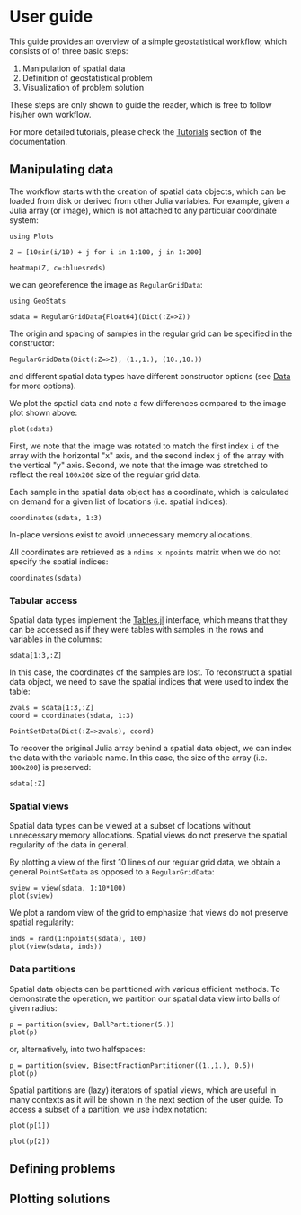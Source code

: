 # User guide

This guide provides an overview of a simple geostatistical workflow, which consists of
of three basic steps:

1. Manipulation of spatial data
2. Definition of geostatistical problem
3. Visualization of problem solution

These steps are only shown to guide the reader, which is free to follow his/her own workflow.

For more detailed tutorials, please check the [Tutorials](tutorials.md) section of the
documentation.

## Manipulating data

The workflow starts with the creation of spatial data objects, which can be loaded from
disk or derived from other Julia variables. For example, given a Julia array (or image),
which is not attached to any particular coordinate system:

```@example userguide
using Plots

Z = [10sin(i/10) + j for i in 1:100, j in 1:200]

heatmap(Z, c=:bluesreds)
```

we can georeference the image as `RegularGridData`:

```@example userguide
using GeoStats

sdata = RegularGridData{Float64}(Dict(:Z=>Z))
```

The origin and spacing of samples in the regular grid can be specified in the constructor:

```@example userguide
RegularGridData(Dict(:Z=>Z), (1.,1.), (10.,10.))
```

and different spatial data types have different constructor options (see [Data](data.md) for more options).

We plot the spatial data and note a few differences compared to the image plot shown above:

```@example userguide
plot(sdata)
```

First, we note that the image was rotated to match the first index `i` of the array
with the horizontal "x" axis, and the second index `j` of the array with the vertical
"y" axis. Second, we note that the image was stretched to reflect the real `100x200`
size of the regular grid data.

Each sample in the spatial data object has a coordinate, which is calculated on demand
for a given list of locations (i.e. spatial indices):

```@example userguide
coordinates(sdata, 1:3)
```

In-place versions exist to avoid unnecessary memory allocations.

All coordinates are retrieved as a `ndims x npoints` matrix when we do not specify
the spatial indices:

```@example userguide
coordinates(sdata)
```

### Tabular access

Spatial data types implement the [Tables.jl](https://github.com/JuliaData/Tables.jl)
interface, which means that they can be accessed as if they were tables with samples
in the rows and variables in the columns:

```@example userguide
sdata[1:3,:Z]
```

In this case, the coordinates of the samples are lost. To reconstruct a spatial data
object, we need to save the spatial indices that were used to index the table:

```@example userguide
zvals = sdata[1:3,:Z]
coord = coordinates(sdata, 1:3)

PointSetData(Dict(:Z=>zvals), coord)
```

To recover the original Julia array behind a spatial data object, we can index the
data with the variable name. In this case, the size of the array (i.e. `100x200`)
is preserved:

```@example userguide
sdata[:Z]
```

### Spatial views

Spatial data types can be viewed at a subset of locations without unnecessary
memory allocations. Spatial views do not preserve the spatial regularity of the
data in general.

By plotting a view of the first 10 lines of our regular grid data, we obtain a
general `PointSetData` as opposed to a `RegularGridData`:

```@example userguide
sview = view(sdata, 1:10*100)
plot(sview)
```

We plot a random view of the grid to emphasize that views do not preserve
spatial regularity:

```@example userguide
inds = rand(1:npoints(sdata), 100)
plot(view(sdata, inds))
```

### Data partitions

Spatial data objects can be partitioned with various efficient methods.
To demonstrate the operation, we partition our spatial data view into
balls of given radius:

```@example userguide
p = partition(sview, BallPartitioner(5.))
plot(p)
```

or, alternatively, into two halfspaces:

```@example userguide
p = partition(sview, BisectFractionPartitioner((1.,1.), 0.5))
plot(p)
```

Spatial partitions are (lazy) iterators of spatial views, which are useful in
many contexts as it will be shown in the next section of the user guide. To
access a subset of a partition, we use index notation:

```@example userguide
plot(p[1])
```

```@example userguide
plot(p[2])
```

## Defining problems

## Plotting solutions
